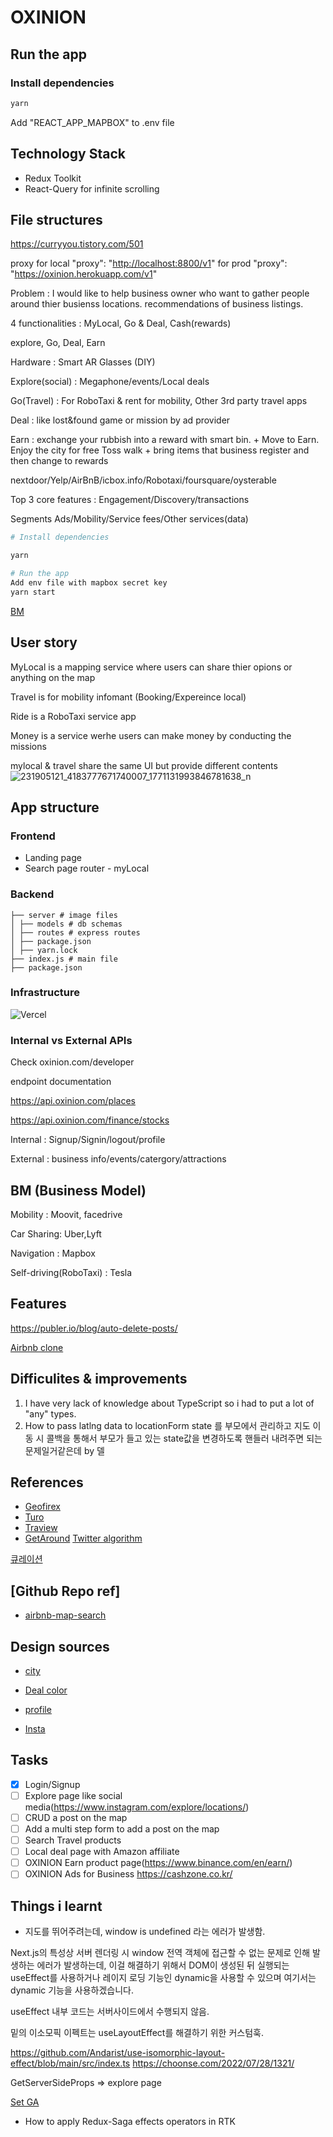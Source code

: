 # OXINION

## Run the app

### Install dependencies

```bash
yarn
```

Add "REACT_APP_MAPBOX" to .env file

## Technology Stack

- Redux Toolkit
- React-Query for infinite scrolling

## File structures

<https://curryyou.tistory.com/501>

proxy
for local "proxy": "<http://localhost:8800/v1>"
for prod "proxy": "<https://oxinion.herokuapp.com/v1>"

Problem : I would like to help business owner who want to gather people around thier busienss locations.
recommendations of business listings.

4 functionalities : MyLocal, Go & Deal, Cash(rewards)

explore, Go, Deal, Earn

Hardware : Smart AR Glasses (DIY)

Explore(social) : Megaphone/events/Local deals

Go(Travel) : For RoboTaxi & rent for mobility, Other 3rd party travel apps

Deal : like lost&found game or mission by ad provider

Earn : exchange your rubbish into a reward with smart bin. + Move to Earn. Enjoy the city for free
Toss walk + bring items that business register and then change to rewards

nextdoor/Yelp/AirBnB/icbox.info/Robotaxi/foursquare/oysterable

Top 3 core features :
Engagement/Discovery/transactions

Segments
Ads/Mobility/Service fees/Other services(data)

```bash
# Install dependencies

yarn

# Run the app
Add env file with mapbox secret key
yarn start

```

[BM](https://uniquebusinessmodels.substack.com/p/how-does-foursquare-make-money?s=r)

## User story

MyLocal is a mapping service where users can share thier opions or anything on the map

Travel is for mobility infomant (Booking/Expereince local)

Ride is a RoboTaxi service app

Money is a service werhe users can make money by conducting the missions

mylocal & travel share the same UI but provide different contents
![231905121_4183777671740007_1771131993846781638_n](https://user-images.githubusercontent.com/40842018/128631702-f02c6dc2-9d93-4db3-9908-8062d1affb90.jpg)

## App structure

### Frontend

- Landing page
- Search page router - myLocal

### Backend

```note
├── server # image files
│ ├── models # db schemas
│ ├── routes # express routes
│ ├── package.json
│ ├── yarn.lock
├── index.js # main file
├── package.json
```

### Infrastructure

![Vercel](https://img.shields.io/badge/vercel-%23000000.svg?style=for-the-badge&logo=vercel&logoColor=white)

### Internal vs External APIs

Check oxinion.com/developer

endpoint documentation

<https://api.oxinion.com/places>

<https://api.oxinion.com/finance/stocks>

Internal : Signup/Signin/logout/profile

External : business info/events/catergory/attractions

## BM (Business Model)

Mobility : Moovit, facedrive

Car Sharing: Uber,Lyft

Navigation : Mapbox

Self-driving(RoboTaxi) : Tesla

## Features

<https://publer.io/blog/auto-delete-posts/>

[Airbnb clone](https://www.youtube.com/watch?v=b8gBIphfCqw&ab_channel=SonnySangha)

## Difficulites & improvements

1. I have very lack of knowledge about TypeScript so i had to put a lot of "any" types.
2. How to pass latlng data to locationForm
   state 를 부모에서 관리하고 지도 이동 시 콜백을 통해서 부모가 들고 있는 state값을 변경하도록 핸들러 내려주면 되는 문제일거같은데 by 델

## References

- [Geofirex](https://fireship.io/lessons/geolocation-query-in-firestore-realtime/)
- [Turo](https://turo.com/gb/en)
- [Traview](https://traview.web.app/)
- [GetAround](https://www.getaround.com/search?viewport=36.675786717395184%2C-119.91271801147461%2C36.89026322207232%2C-119.67548198852539&start_time=2022-09-09T20%3A00%3A00.000Z&end_time=2022-09-10T04%3A00%3A00.000Z&zoom=12&use=CARSHARE)
  [Twitter algorithm](https://www.youtube.com/watch?v=zJI4bgEJ8IU&ab_channel=%EC%BD%94%EB%94%A9%EC%95%A0%ED%94%8C)

[큐레이션](https://www.thisiswhyimbroke.com/)

## [Github Repo ref]

- [airbnb-map-search](https://github.com/zaichaopan/airbnb-map-search)

## Design sources

- [city](https://www.freepik.com/free-photo/agra-city-name-collage_27994134.htm?query=london)

- [Deal color](https://localstealsanddeals.com/)

- [profile](https://www.codewithrandom.com/2022/08/21/instagram-clone-code-html-css/)
- [Insta](https://www.behance.net/gallery/73316071/Instagram-Desktop-Redesign?tracking_source=search_projects%7Cinstagram+web+desktop)

## Tasks

- [x] Login/Signup
- [ ] Explore page like social media(<https://www.instagram.com/explore/locations/>)
- [ ] CRUD a post on the map
- [ ] Add a multi step form to add a post on the map
- [ ] Search Travel products
- [ ] Local deal page with Amazon affiliate
- [ ] OXINION Earn product page(<https://www.binance.com/en/earn/>)
- [ ] OXINION Ads for Business <https://cashzone.co.kr/>

## Things i learnt

- 지도를 뛰어주려는데, window is undefined 라는 에러가 발생함.

Next.js의 특성상 서버 렌더링 시 window 전역 객체에 접근할 수 없는 문제로 인해 발생하는 에러가 발생하는데, 이걸 해결하기 위해서
DOM이 생성된 뒤 실행되는 useEffect를 사용하거나 레이지 로딩 기능인 dynamic을 사용할 수 있으며 여기서는 dynamic 기능을 사용하겠습니다.

useEffect 내부 코드는 서버사이드에서 수행되지 않음.

밑의 이소모픽 이펙트는 useLayoutEffect를 해결하기 위한 커스텀훅.

<https://github.com/Andarist/use-isomorphic-layout-effect/blob/main/src/index.ts>
<https://choonse.com/2022/07/28/1321/>

GetServerSideProps => explore page

[Set GA](https://mnxmnz.github.io/nextjs/google-analytics/)

- How to apply Redux-Saga effects operators in RTK
